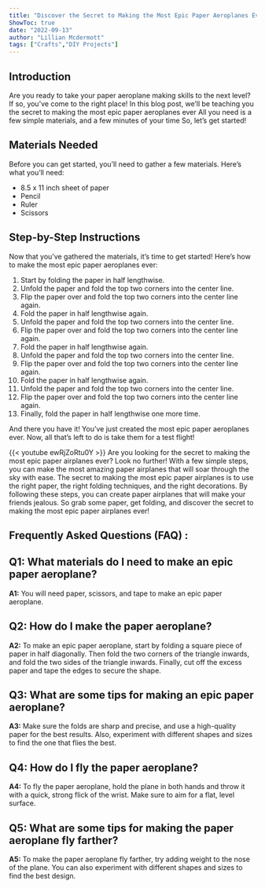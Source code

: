 ```yaml
---
title: "Discover the Secret to Making the Most Epic Paper Aeroplanes Ever!"
ShowToc: true 
date: "2022-09-13"
author: "Lillian Mcdermott" 
tags: ["Crafts","DIY Projects"]
---
```

## Introduction

Are you ready to take your paper aeroplane making skills to the next level? If so, you’ve come to the right place! In this blog post, we’ll be teaching you the secret to making the most epic paper aeroplanes ever All you need is a few simple materials, and a few minutes of your time So, let’s get started!

## Materials Needed

Before you can get started, you’ll need to gather a few materials. Here’s what you’ll need:

- 8.5 x 11 inch sheet of paper
- Pencil
- Ruler
- Scissors

## Step-by-Step Instructions

Now that you’ve gathered the materials, it’s time to get started! Here’s how to make the most epic paper aeroplanes ever:

1. Start by folding the paper in half lengthwise.
2. Unfold the paper and fold the top two corners into the center line.
3. Flip the paper over and fold the top two corners into the center line again.
4. Fold the paper in half lengthwise again.
5. Unfold the paper and fold the top two corners into the center line.
6. Flip the paper over and fold the top two corners into the center line again.
7. Fold the paper in half lengthwise again.
8. Unfold the paper and fold the top two corners into the center line.
9. Flip the paper over and fold the top two corners into the center line again.
10. Fold the paper in half lengthwise again.
11. Unfold the paper and fold the top two corners into the center line.
12. Flip the paper over and fold the top two corners into the center line again.
13. Finally, fold the paper in half lengthwise one more time.

And there you have it! You’ve just created the most epic paper aeroplanes ever. Now, all that’s left to do is take them for a test flight!

{{< youtube ewRjZoRtu0Y >}} 
Are you looking for the secret to making the most epic paper airplanes ever? Look no further! With a few simple steps, you can make the most amazing paper airplanes that will soar through the sky with ease. The secret to making the most epic paper airplanes is to use the right paper, the right folding techniques, and the right decorations. By following these steps, you can create paper airplanes that will make your friends jealous. So grab some paper, get folding, and discover the secret to making the most epic paper airplanes ever!

## Frequently Asked Questions (FAQ) :
## Q1: What materials do I need to make an epic paper aeroplane?

**A1:** You will need paper, scissors, and tape to make an epic paper aeroplane.

## Q2: How do I make the paper aeroplane?

**A2:** To make an epic paper aeroplane, start by folding a square piece of paper in half diagonally. Then fold the two corners of the triangle inwards, and fold the two sides of the triangle inwards. Finally, cut off the excess paper and tape the edges to secure the shape.

## Q3: What are some tips for making an epic paper aeroplane?

**A3:** Make sure the folds are sharp and precise, and use a high-quality paper for the best results. Also, experiment with different shapes and sizes to find the one that flies the best.

## Q4: How do I fly the paper aeroplane?

**A4:** To fly the paper aeroplane, hold the plane in both hands and throw it with a quick, strong flick of the wrist. Make sure to aim for a flat, level surface.

## Q5: What are some tips for making the paper aeroplane fly farther?

**A5:** To make the paper aeroplane fly farther, try adding weight to the nose of the plane. You can also experiment with different shapes and sizes to find the best design.




